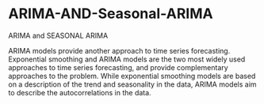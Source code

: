 # ARIMA-AND-Seasonal-ARIMA
ARIMA and SEASONAL ARIMA

ARIMA models provide another approach to time series forecasting. Exponential smoothing and ARIMA models are the two most widely used approaches to time series forecasting, and provide complementary approaches to the problem. While exponential smoothing models are based on a description of the trend and seasonality in the data, ARIMA models aim to describe the autocorrelations in the data.
